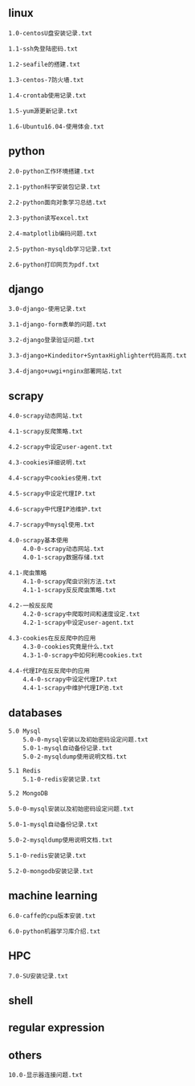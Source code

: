 ## linux
	
	1.0-centosU盘安装记录.txt

	1.1-ssh免登陆密码.txt
	
	1.2-seafile的搭建.txt

	1.3-centos-7防火墙.txt

	1.4-crontab使用记录.txt

	1.5-yum源更新记录.txt
	
	1.6-Ubuntu16.04-使用体会.txt

## python

	2.0-python工作环境搭建.txt

	2.1-python科学安装包记录.txt

	2.2-python面向对象学习总结.txt

	2.3-python读写excel.txt

	2.4-matplotlib编码问题.txt

	2.5-python-mysqldb学习记录.txt

	2.6-python打印网页为pdf.txt

## django

	3.0-django-使用记录.txt

	3.1-django-form表单的问题.txt

	3.2-django登录验证问题.txt

	3.3-django+Kindeditor+SyntaxHighlighter代码高亮.txt

	3.4-django+uwgi+nginx部署网站.txt

## scrapy
		
	4.0-scrapy动态网站.txt

	4.1-scrapy反爬策略.txt

	4.2-scrapy中设定user-agent.txt

	4.3-cookies详细说明.txt

	4.4-scrapy中cookies使用.txt

	4.5-scrapy中设定代理IP.txt

	4.6-scrapy中代理IP池维护.txt

	4.7-scrapy中mysql使用.txt

	4.0-scrapy基本使用
		4.0-0-scrapy动态网站.txt
		4.0-1-scrapy数据存储.txt

	4.1-爬虫策略
		4.1-0-scrapy爬虫识别方法.txt
		4.1-1-scrapy反反爬虫策略.txt

	4.2-一般反反爬
		4.2-0-scrapy中爬取时间和速度设定.txt
		4.2-1-scrapy中设定user-agent.txt

	4.3-cookies在反反爬中的应用
		4.3-0-cookies究竟是什么.txt
		4.3-1-0-scrapy中如何利用cookies.txt

	4.4-代理IP在反反爬中的应用
		4.4-0-scrapy中设定代理IP.txt
		4.4-1-scrapy中维护代理IP池.txt

## databases
	
	5.0 Mysql
		5.0-0-mysql安装以及初始密码设定问题.txt
		5.0-1-mysql自动备份记录.txt
		5.0-2-mysqldump使用说明文档.txt

	5.1 Redis
		5.1-0-redis安装记录.txt

	5.2 MongoDB

	5.0-0-mysql安装以及初始密码设定问题.txt

	5.0-1-mysql自动备份记录.txt

	5.0-2-mysqldump使用说明文档.txt

	5.1-0-redis安装记录.txt

	5.2-0-mongodb安装记录.txt

## machine learning
	6.0-caffe的cpu版本安装.txt

	6.0-python机器学习库介绍.txt

## HPC
	7.0-SU安装记录.txt

## shell

## regular expression

## others
	10.0-显示器连接问题.txt
